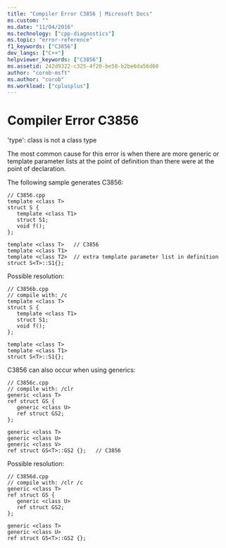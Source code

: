 ```yaml
---
title: "Compiler Error C3856 | Microsoft Docs"
ms.custom: ""
ms.date: "11/04/2016"
ms.technology: ["cpp-diagnostics"]
ms.topic: "error-reference"
f1_keywords: ["C3856"]
dev_langs: ["C++"]
helpviewer_keywords: ["C3856"]
ms.assetid: 242d9322-c325-4f20-be58-b2be6da56d60
author: "corob-msft"
ms.author: "corob"
ms.workload: ["cplusplus"]
---
```

# Compiler Error C3856

'type': class is not a class type

The most common cause for this error is when there are more generic or template parameter lists at the point of definition than there were at the point of declaration.

The following sample generates C3856:

```
// C3856.cpp
template <class T>
struct S {
   template <class T1>
   struct S1;
   void f();
};

template <class T>   // C3856
template <class T1>
template <class T2>  // extra template parameter list in definition
struct S<T>::S1{};
```

Possible resolution:

```
// C3856b.cpp
// compile with: /c
template <class T>
struct S {
   template <class T1>
   struct S1;
   void f();
};

template <class T>
template <class T1>
struct S<T>::S1{};
```

C3856 can also occur when using generics:

```
// C3856c.cpp
// compile with: /clr
generic <class T>
ref struct GS {
   generic <class U>
   ref struct GS2;
};

generic <class T>
generic <class U>
generic <class V>
ref struct GS<T>::GS2 {};   // C3856
```

Possible resolution:

```
// C3856d.cpp
// compile with: /clr /c
generic <class T>
ref struct GS {
   generic <class U>
   ref struct GS2;
};

generic <class T>
generic <class U>
ref struct GS<T>::GS2 {};
```